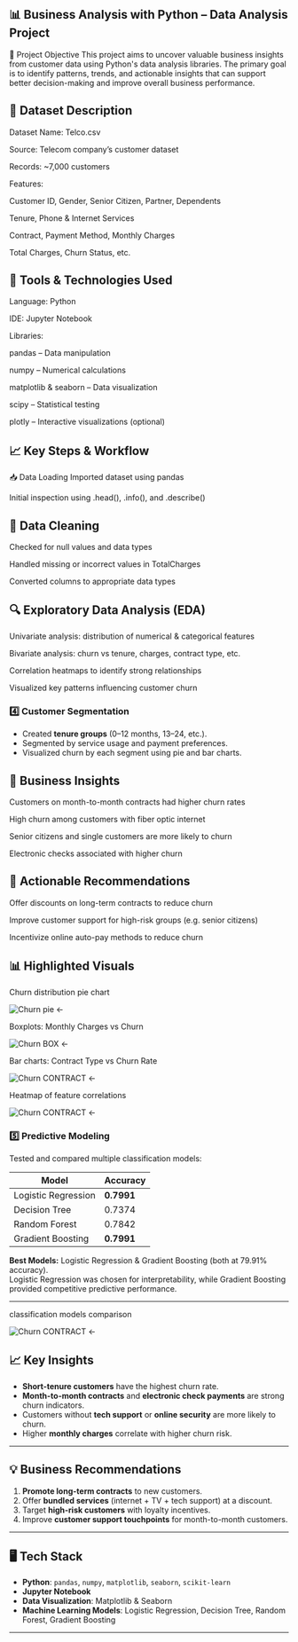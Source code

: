 ## 📊 Business Analysis with Python – Data Analysis Project
🧠 Project Objective
This project aims to uncover valuable business insights from customer data using Python's data analysis libraries. The primary goal is to identify patterns, trends, and actionable insights that can support better decision-making and improve overall business performance.

## 📂 Dataset Description
Dataset Name: Telco.csv

Source: Telecom company’s customer dataset

Records: ~7,000 customers

Features:

Customer ID, Gender, Senior Citizen, Partner, Dependents

Tenure, Phone & Internet Services

Contract, Payment Method, Monthly Charges

Total Charges, Churn Status, etc.

## 🔧 Tools & Technologies Used
Language: Python

IDE: Jupyter Notebook

Libraries:

pandas – Data manipulation

numpy – Numerical calculations

matplotlib & seaborn – Data visualization

scipy – Statistical testing

plotly – Interactive visualizations (optional)

## 📈 Key Steps & Workflow
📥 Data Loading
Imported dataset using pandas

Initial inspection using .head(), .info(), and .describe()

## 🧹 Data Cleaning
Checked for null values and data types

Handled missing or incorrect values in TotalCharges

Converted columns to appropriate data types

## 🔍 Exploratory Data Analysis (EDA)
Univariate analysis: distribution of numerical & categorical features

Bivariate analysis: churn vs tenure, charges, contract type, etc.

Correlation heatmaps to identify strong relationships

Visualized key patterns influencing customer churn

### 4️⃣ Customer Segmentation
- Created **tenure groups** (0–12 months, 13–24, etc.).
- Segmented by service usage and payment preferences.
- Visualized churn by each segment using pie and bar charts.

## 🧠 Business Insights
Customers on month-to-month contracts had higher churn rates

High churn among customers with fiber optic internet

Senior citizens and single customers are more likely to churn

Electronic checks associated with higher churn

## 📌 Actionable Recommendations
Offer discounts on long-term contracts to reduce churn

Improve customer support for high-risk groups (e.g. senior citizens)

Incentivize online auto-pay methods to reduce churn

## 📊 Highlighted Visuals

Churn distribution pie chart

![Churn pie](images/customerchurn.JPG) ← 

Boxplots: Monthly Charges vs Churn

![Churn BOX](images/Monthly.JPG) ← 

Bar charts: Contract Type vs Churn Rate

![Churn CONTRACT](images/Contract.JPG) ← 

Heatmap of feature correlations

![Churn CONTRACT](images/Feature.JPG) ← 


### 5️⃣ Predictive Modeling
Tested and compared multiple classification models:

| Model                  | Accuracy |
|------------------------|----------|
| Logistic Regression    | **0.7991** |
| Decision Tree          | 0.7374 |
| Random Forest          | 0.7842 |
| Gradient Boosting      | **0.7991** |

**Best Models:** Logistic Regression & Gradient Boosting (both at 79.91% accuracy).  
Logistic Regression was chosen for interpretability, while Gradient Boosting provided competitive predictive performance.

---

classification models comparison

![Churn CONTRACT](images/churn_visualsmodel_comparison.png.PNG) ← 


## 📈 Key Insights
- **Short-tenure customers** have the highest churn rate.
- **Month-to-month contracts** and **electronic check payments** are strong churn indicators.
- Customers without **tech support** or **online security** are more likely to churn.
- Higher **monthly charges** correlate with higher churn risk.

---

## 💡 Business Recommendations
1. **Promote long-term contracts** to new customers.
2. Offer **bundled services** (internet + TV + tech support) at a discount.
3. Target **high-risk customers** with loyalty incentives.
4. Improve **customer support touchpoints** for month-to-month customers.

---

## 🖥 Tech Stack
- **Python**: `pandas`, `numpy`, `matplotlib`, `seaborn`, `scikit-learn`
- **Jupyter Notebook**
- **Data Visualization**: Matplotlib & Seaborn
- **Machine Learning Models**: Logistic Regression, Decision Tree, Random Forest, Gradient Boosting

---
